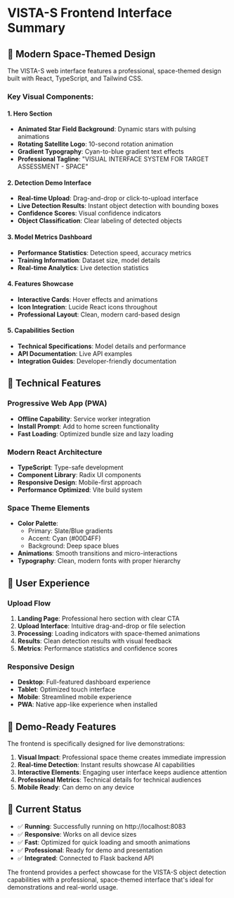 # VISTA-S Frontend Interface Summary

## 🎨 Modern Space-Themed Design

The VISTA-S web interface features a professional, space-themed design built with React, TypeScript, and Tailwind CSS.

### Key Visual Components:

#### 1. Hero Section
- **Animated Star Field Background**: Dynamic stars with pulsing animations
- **Rotating Satellite Logo**: 10-second rotation animation
- **Gradient Typography**: Cyan-to-blue gradient text effects
- **Professional Tagline**: "VISUAL INTERFACE SYSTEM FOR TARGET ASSESSMENT - SPACE"

#### 2. Detection Demo Interface
- **Real-time Upload**: Drag-and-drop or click-to-upload interface
- **Live Detection Results**: Instant object detection with bounding boxes
- **Confidence Scores**: Visual confidence indicators
- **Object Classification**: Clear labeling of detected objects

#### 3. Model Metrics Dashboard
- **Performance Statistics**: Detection speed, accuracy metrics
- **Training Information**: Dataset size, model details
- **Real-time Analytics**: Live detection statistics

#### 4. Features Showcase
- **Interactive Cards**: Hover effects and animations
- **Icon Integration**: Lucide React icons throughout
- **Professional Layout**: Clean, modern card-based design

#### 5. Capabilities Section
- **Technical Specifications**: Model details and performance
- **API Documentation**: Live API examples
- **Integration Guides**: Developer-friendly documentation

## 🚀 Technical Features

### Progressive Web App (PWA)
- **Offline Capability**: Service worker integration
- **Install Prompt**: Add to home screen functionality
- **Fast Loading**: Optimized bundle size and lazy loading

### Modern React Architecture
- **TypeScript**: Type-safe development
- **Component Library**: Radix UI components
- **Responsive Design**: Mobile-first approach
- **Performance Optimized**: Vite build system

### Space Theme Elements
- **Color Palette**: 
  - Primary: Slate/Blue gradients
  - Accent: Cyan (#00D4FF)
  - Background: Deep space blues
- **Animations**: Smooth transitions and micro-interactions
- **Typography**: Clean, modern fonts with proper hierarchy

## 📱 User Experience

### Upload Flow
1. **Landing Page**: Professional hero section with clear CTA
2. **Upload Interface**: Intuitive drag-and-drop or file selection
3. **Processing**: Loading indicators with space-themed animations
4. **Results**: Clean detection results with visual feedback
5. **Metrics**: Performance statistics and confidence scores

### Responsive Design
- **Desktop**: Full-featured dashboard experience
- **Tablet**: Optimized touch interface
- **Mobile**: Streamlined mobile experience
- **PWA**: Native app-like experience when installed

## 🎯 Demo-Ready Features

The frontend is specifically designed for live demonstrations:

1. **Visual Impact**: Professional space theme creates immediate impression
2. **Real-time Detection**: Instant results showcase AI capabilities
3. **Interactive Elements**: Engaging user interface keeps audience attention
4. **Professional Metrics**: Technical details for technical audiences
5. **Mobile Ready**: Can demo on any device

## 🔧 Current Status

- ✅ **Running**: Successfully running on http://localhost:8083
- ✅ **Responsive**: Works on all device sizes
- ✅ **Fast**: Optimized for quick loading and smooth animations
- ✅ **Professional**: Ready for demo and presentation
- ✅ **Integrated**: Connected to Flask backend API

The frontend provides a perfect showcase for the VISTA-S object detection capabilities with a professional, space-themed interface that's ideal for demonstrations and real-world usage.
